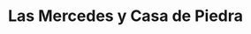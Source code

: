 ---
title: Las Mercedes y Casa de Piedra
nombre_comunidad: Las Mercedes y Casa de Piedra
municipio: San Jacinto
departamento: Bolívar
descripcion: >-
  Comunidad unida especialmente a través de la Asociación Campesina Las
  mercedes. Es muy importante el culto y existen tres iglesias diferentes en la
  comunidad. Son principalmente agricultores de arroz, maíz, cacao y aguacate.
  Están buscando ser destino turístico pero aún carecen de infraestructura como
  vías y acueductos
num_personas: 280
num_familias: 70
min_distancia_casco_urbano: 120
km_distancia_casco_urbano: 17
vias_acceso: >-
  Vía destapada en buen estado. Cuando llueve se suspende el servicio de
  colectivos
infraestructura_comunitaria:
  - Instituciones educativas (IE)
  - Iglesias
notas_infraestructura_comunitaria: ''
liderazgo_comunidad: []
inclusion_diversidad_genero: >-
  Niños y jóvenes participan en campeonatos deportivos con el liderazgo de
  jóvenes de la comunidad. Muchos jóvenes viven en San Jacinto, pero vienen a
  actividades deportivas en la comunidad.

  Las mujeres no tienen una organización de base.

  No tienen activa la JAC pero han proyectado hacerlo.

  Las mujeres trabajan en las labores del hogar.

  Hay tardes de fútbol de mujeres y otras de jóvenes.

  Algunas mujeres tejen mochilas y otras hamacas, pero por la pandemia ha
  disminuido la comercialización.
comentarios_conectividad: Hay acceso a internet pero en regular estado.
punto_SOLE: IE con Punto vive digital
comentarios_punto_SOLE:
  - >-
    https://padlet.com/comunidadcasadepiedra/sole-qu-hace-nica-a-mi-comunidad-qu6fflb275oxw4it
ppales_actividades_economicas_vocacion_productiva: []
comentarios_ppales_actividades_economicas_vocacion_productiva: >-
  Agricultura (Cacao, Arroz, Maíz, Aguacate criollo, Ñame y Yuca). Turismo de
  naturaleza
comunidad_sostenible_uso_suelo: >-
  Proyectan cultivo de arroz organico. En San jacinto se proyecta recuperar 100
  Ha en este corregimiento 18 Ha. por ataque de monilia.  Hay otro proyecto de
  formación de 25 jóvenes en manejo de cultivos para siembra ingertando aguacate
  lorena con el criollo


  Tienen atractivos por explotar. Hace falta formación para manejo ambiental
  hotelero. No tienen servicios de alojamiento. Las visitas de San jacinto
  Travel tienene dos puntos en la comunidad.
org_con_proyeccion: []
servicios_publicos_comunidades_focalizadas:
  - Acueducto
comunidades_focalizadas_educacion_infraestructura_educativa:
  - Escuela en Casa de Piedra
comunidades_focalizadas_practicas_organizativas:
  - Asociación Campesina Las Mercedes
  - Iglesia adventista
  - Iglesia presbiteriana
  - Iglesia pentecostal
conectividad_minima: Regular
iniciativas_priorizadas:
  - >-
    En el programa se trabajó por mejorar la cadena productiva del cacao
    mediante la intervención de 20 Has y fortalecer la asociación de productores
    ASPROCOAS.
org_focalizada: []
riesgo: ''
otros_programas_USAID:
  - 'no'
alianzas_colaboradores:
  - >-
    Gobernación impulsó proyecto de innovación y formación tecnológica  de cacao
    a partir de 25 jóvenes y fortalecer asistencia y mantenimiento de áreas.
posibilidad_iniciativas_conjuntas_aliados_2: []
actividades_ocio:
  - Música de pitos y tambores
  - Torneos deportivos
medios_comunicacion_narrativas_locales:
  - Fundación Tierra Montemariana
num_visitas_realizadas: 40
num_diagnosticos_rurales_participativos_realizados: 1
infraestructura_salud_atencion_psicosocial: []
notas_infraestructura_salud_atencion_psicosocial: >-
  A través del programa, el E.S.E. HOSPITAL LOCAL DEL MUNICIPIO DE SAN JACINTO
  habilitó. el servicio de psicología. Aún se está trabajando por habilitar
  otros servicios así como la consulta por telemedicina. por el momento, deben
  desplazarse a La cabecera municipal de San Jacinto.
num_visitas_predio: 0
grafica_ubicacion_geografica: /charts/municipios/san-jacinto/ubicacion_geografica.html
url: /comunidad-focalizada/las-mercedes-y-casa-de-piedra
imagen_iniciativas_productivas: null
imagen_medios_comunicacion: null
layout: single
download_file: /reportes/las-mercedes-y-casa-de-piedra.pdf

---